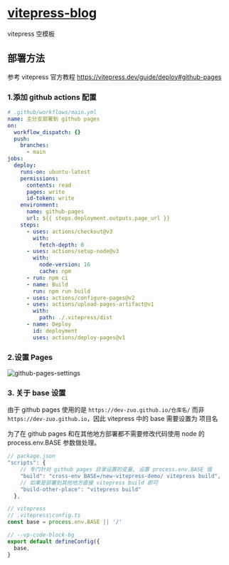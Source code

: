 # [vitepress-blog](https://github.com/llwodexue/vitepress-blog)

vitepress 空模板

## 部署方法

参考 vitepress 官方教程 https://vitepress.dev/guide/deploy#github-pages

### 1.添加 github actions 配置

```yml
# .github/workflows/main.yml
name: 主分支部署到 github pages
on:
  workflow_dispatch: {}
  push:
    branches:
      - main
jobs:
  deploy:
    runs-on: ubuntu-latest
    permissions:
      contents: read
      pages: write
      id-token: write
    environment:
      name: github-pages
      url: ${{ steps.deployment.outputs.page_url }}
    steps:
      - uses: actions/checkout@v3
        with:
          fetch-depth: 0
      - uses: actions/setup-node@v3
        with:
          node-version: 16
          cache: npm
      - run: npm ci
      - name: Build
        run: npm run build
      - uses: actions/configure-pages@v2
      - uses: actions/upload-pages-artifact@v1
        with:
          path: ./.vitepress/dist
      - name: Deploy
        id: deployment
        uses: actions/deploy-pages@v1
```

### 2.设置 Pages

![github-pages-settings](http://cdn.zuo11.com/imgs/github-pages-settings.png)

### 3. 关于 base 设置

由于 github pages 使用的是 `https://dev-zuo.github.io/仓库名/` 而非 `https://dev-zuo.github.io`，因此 vitepress 中的 base 需要设置为 项目名

为了在 github pages 和在其他地方部署都不需要修改代码使用 node 的 process.env.BASE 参数做处理。

```js
// package.json
"scripts": {
    // 专门针对 github pages 目录设置的变量, 设置 process.env.BASE 值
    "build": "cross-env BASE=/new-vitepress-demo/ vitepress build",
    // 如果是部署到其他地方直接 vitepress build 即可
    "build-other-place": "vitepress build"
  },

// vitepress
// .vitepress\config.ts
const base = process.env.BASE || '/'

// --vp-code-block-bg
export default defineConfig({
  base,
}
```
